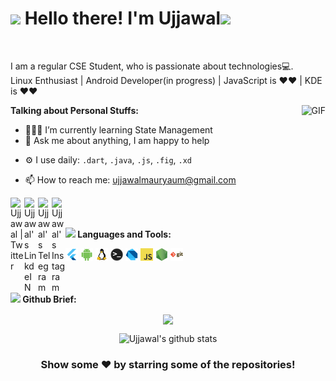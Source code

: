 # <img src="https://github.com/TheDudeThatCode/TheDudeThatCode/blob/master/Assets/Hi.gif" width="29px"> Hello there! I'm Ujjawal<img src="https://github.com/TheDudeThatCode/TheDudeThatCode/blob/master/Assets/Developer.gif" width="80px">

<br />

I am a regular CSE Student, who is passionate about technologies💻. <!-- and obsessed with the idea of improving himself and wants to grow and excel in it🚀. -->
<br>
Linux Enthusiast | Android Developer(in progress) | JavaScript is ♥️♥️ | KDE is ♥️♥️
<br/>

<img align="right" alt="GIF" src="https://media.giphy.com/media/L8K62iTDkzGX6/giphy.gif" />
  
**Talking about Personal Stuffs:**

- 👨🏽‍💻 I’m currently learning State Management
- 💬 Ask me about anything, I am happy to help
<!-- 👨🏽‍💼 Active participant in Competitive Programming competitions-->
<!-- - 🤔 I’m looking for help with Data Structures and Algorithms and State Management -->
- ⚙️ I use daily: `.dart`, `.java`, `.js`, `.fig`, `.xd`
<!--  👨 Open Source Contributor-->
- 📫 How to reach me: ujjawalmauryaum@gmail.com

<a href="https://twitter.com/ujjawalmaurya2">
  <img align="left" alt="Ujjawal | Twitter" width="22px" src="https://cdn.jsdelivr.net/npm/simple-icons@v3/icons/twitter.svg" />
</a>
<a href="https://www.linkedin.com/in/ujjawal-maurya-6b70b8177/">
  <img align="left" alt="Ujjawal's LinkdeIN" width="22px" src="https://cdn.jsdelivr.net/npm/simple-icons@v3/icons/linkedin.svg" />
</a>
<a href="https://t.me/theaizwal">
  <img align="left" alt="Ujjawal's Telegram" width="22px" src="https://cdn.jsdelivr.net/npm/simple-icons@v3/icons/telegram.svg" />
</a>
<a href="https://instagram.com/1amujjawal">
  <img align="left" alt="Ujjawal's Instagram" width="22px" src="https://cdn.jsdelivr.net/npm/simple-icons@v3/icons/instagram.svg" />
</a>
<br><br>

**<img src="https://media.giphy.com/media/VgCDAzcKvsR6OM0uWg/giphy.gif" width="40"> Languages and Tools:**  

<!--<code><img height="20" src="https://raw.githubusercontent.com/github/explore/80688e429a7d4ef2fca1e82350fe8e3517d3494d/topics/cpp/cpp.png"></code>
<code><img height="20" src="https://raw.githubusercontent.com/github/explore/80688e429a7d4ef2fca1e82350fe8e3517d3494d/topics/python/python.png"></code>
<code><img height="20" src="https://raw.githubusercontent.com/github/explore/80688e429a7d4ef2fca1e82350fe8e3517d3494d/topics/html/html.png"></code>
<code><img height="20" src="https://raw.githubusercontent.com/github/explore/5c058a388828bb5fde0bcafd4bc867b5bb3f26f3/topics/css/css.png"></code>
<code><img height="20" src="https://raw.githubusercontent.com/github/explore/80688e429a7d4ef2fca1e82350fe8e3517d3494d/topics/javascript/javascript.png"></code>
<code><img height="20" src="https://raw.githubusercontent.com/github/explore/80688e429a7d4ef2fca1e82350fe8e3517d3494d/topics/mysql/mysql.png"></code>
<code><img height="20" src="https://raw.githubusercontent.com/github/explore/80688e429a7d4ef2fca1e82350fe8e3517d3494d/topics/mongodb/mongodb.png"></code>
<code><img height="20" src="https://raw.githubusercontent.com/github/explore/80688e429a7d4ef2fca1e82350fe8e3517d3494d/topics/git/git.png"></code>
<code><img height="20" src="https://raw.githubusercontent.com/github/explore/80688e429a7d4ef2fca1e82350fe8e3517d3494d/topics/terminal/terminal.png"></code> -->

<code><img height="20" src="https://raw.githubusercontent.com/github/explore/80688e429a7d4ef2fca1e82350fe8e3517d3494d/topics/flutter/flutter.png"></code>
<code><img height="20" src="https://raw.githubusercontent.com/github/explore/80688e429a7d4ef2fca1e82350fe8e3517d3494d/topics/android/android.png"></code>
<code><img height="20" src="https://raw.githubusercontent.com/github/explore/80688e429a7d4ef2fca1e82350fe8e3517d3494d/topics/linux/linux.png"></code>
<code><img height="20" src="https://raw.githubusercontent.com/github/explore/80688e429a7d4ef2fca1e82350fe8e3517d3494d/topics/terminal/terminal.png"></code>
<code><img height="20" src="https://raw.githubusercontent.com/github/explore/80688e429a7d4ef2fca1e82350fe8e3517d3494d/topics/dart/dart.png"></code>
<code><img height="20" src="https://raw.githubusercontent.com/github/explore/80688e429a7d4ef2fca1e82350fe8e3517d3494d/topics/javascript/javascript.png"></code>
<code><img height="20" src="https://raw.githubusercontent.com/github/explore/80688e429a7d4ef2fca1e82350fe8e3517d3494d/topics/nodejs/nodejs.png"></code>
<code><img height="20" src="https://raw.githubusercontent.com/github/explore/80688e429a7d4ef2fca1e82350fe8e3517d3494d/topics/git/git.png"></code>

<br><br>
**<img src="https://media.giphy.com/media/du3J3cXyzhj75IOgvA/giphy.gif" width="30"> Github Brief:**
<div align="center">
<a href="https://github.com/Ujjawalmaurya">
  <img align="center" src="https://github-readme-stats.vercel.app/api/top-langs/?username=Ujjawalmaurya&theme=light&hide_langs_below=1" />
</a>

![Ujjawal's github stats](https://github-readme-stats.vercel.app/api?username=Ujjawalmaurya&show_icons=true&hide_border=true)



### Show some ❤️ by starring some of the repositories!

</div>

